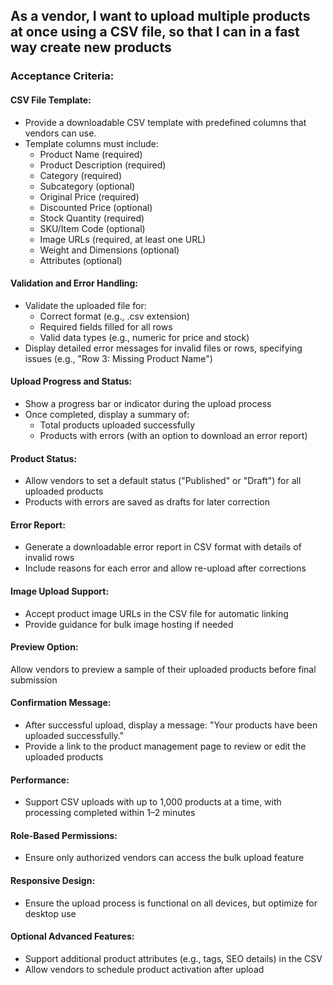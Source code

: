 ## As a vendor, I want to upload multiple products at once using a CSV file, so that I can in a fast way create new products

### Acceptance Criteria:

#### CSV File Template:

- Provide a downloadable CSV template with predefined columns that vendors can use.
- Template columns must include:
  - Product Name (required)
  - Product Description (required)
  - Category (required)
  - Subcategory (optional)
  - Original Price (required)
  - Discounted Price (optional)
  - Stock Quantity (required)
  - SKU/Item Code (optional)
  - Image URLs (required, at least one URL)
  - Weight and Dimensions (optional)
  - Attributes (optional)

#### Validation and Error Handling:

- Validate the uploaded file for:
  - Correct format (e.g., .csv extension)
  - Required fields filled for all rows
  - Valid data types (e.g., numeric for price and stock)
- Display detailed error messages for invalid files or rows, specifying issues (e.g., "Row 3: Missing Product Name")

#### Upload Progress and Status:

- Show a progress bar or indicator during the upload process
- Once completed, display a summary of:
  - Total products uploaded successfully
  - Products with errors (with an option to download an error report)

#### Product Status:

- Allow vendors to set a default status ("Published" or "Draft") for all uploaded products
- Products with errors are saved as drafts for later correction

#### Error Report:

- Generate a downloadable error report in CSV format with details of invalid rows
- Include reasons for each error and allow re-upload after corrections

#### Image Upload Support:

- Accept product image URLs in the CSV file for automatic linking
- Provide guidance for bulk image hosting if needed

#### Preview Option:

Allow vendors to preview a sample of their uploaded products before final submission

#### Confirmation Message:

- After successful upload, display a message: "Your products have been uploaded successfully."
- Provide a link to the product management page to review or edit the uploaded products

#### Performance:

- Support CSV uploads with up to 1,000 products at a time, with processing completed within 1–2 minutes

#### Role-Based Permissions:

- Ensure only authorized vendors can access the bulk upload feature

#### Responsive Design:

- Ensure the upload process is functional on all devices, but optimize for desktop use

#### Optional Advanced Features:

- Support additional product attributes (e.g., tags, SEO details) in the CSV
- Allow vendors to schedule product activation after upload
